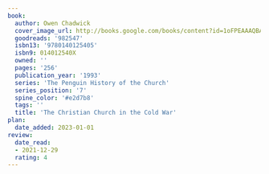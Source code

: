 ```yaml
---
book:
  author: Owen Chadwick
  cover_image_url: http://books.google.com/books/content?id=1oFPEAAAQBAJ&printsec=frontcover&img=1&zoom=1&source=gbs_api
  goodreads: '982547'
  isbn13: '9780140125405'
  isbn9: 014012540X
  owned: ''
  pages: '256'
  publication_year: '1993'
  series: 'The Penguin History of the Church'
  series_position: '7'
  spine_color: '#e2d7b8'
  tags: ''
  title: 'The Christian Church in the Cold War'
plan:
  date_added: 2023-01-01
review:
  date_read:
  - 2021-12-29
  rating: 4
---
```

